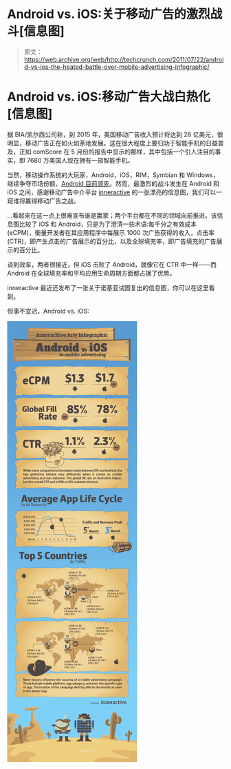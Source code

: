 # Android vs. iOS:关于移动广告的激烈战斗[信息图] 

> 原文：<https://web.archive.org/web/http://techcrunch.com/2011/07/22/android-vs-ios-the-heated-battle-over-mobile-advertising-infographic/>

# Android vs. iOS:移动广告大战白热化[信息图]

据 BIA/凯尔西公司称，到 2015 年，美国移动广告收入预计将达到 28 亿美元，很明显，移动广告正在如火如荼地发展。这在很大程度上要归功于智能手机的日益普及，正如 comScore 在 5 月份的报告中显示的那样，其中包括一个引人注目的事实，即 7680 万美国人现在拥有一部智能手机。

当然，移动操作系统的大玩家，Android，iOS，RIM，Symbian 和 Windows，继续争夺市场份额，[Android 目前领先](https://web.archive.org/web/20230406045537/https://techcrunch.com/2011/05/06/comscore-android-continues-to-top-rim-and-apples-ios-for-u-s-smartphone-share/)。然而，最激烈的战斗发生在 Android 和 iOS 之间，感谢移动广告中介平台 [inneractive](https://web.archive.org/web/20230406045537/http://inner-active.com/) 的一张漂亮的信息图，我们可以一窥谁将赢得移动广告之战。

…看起来在这一点上很难宣布谁是赢家；两个平台都在不同的领域向前推进。该信息图比较了 iOS 和 Android，只是为了澄清一些术语:每千分之有效成本(eCPM)，衡量开发者在其应用程序中每展示 1000 次广告获得的收入，点击率(CTR)，即产生点击的广告展示的百分比，以及全球填充率，即广告填充的广告展示的百分比。

谈到效率，两者很接近，但 iOS 击败了 Android，就像它在 CTR 中一样——而 Android 在全球填充率和平均应用生命周期方面都占据了优势。

inneractive 最近还发布了一张关于诺基亚试图复出的信息图，你可以在这里看到。

但事不宜迟，Android vs. iOS:

[![](img/dd78b54466c42442ed0415ee66add70f.png "july_infographic")](https://web.archive.org/web/20230406045537/https://techcrunch.com/wp-content/uploads/2011/07/july_infographic.jpg)